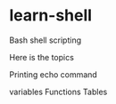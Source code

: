 # learn-shell

Bash shell scripting 

Here is the topics

Printing echo command

variables
Functions
Tables
